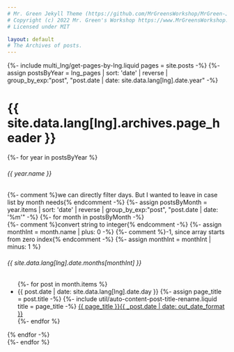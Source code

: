 ```yaml
---
# Mr. Green Jekyll Theme (https://github.com/MrGreensWorkshop/MrGreen-JekyllTheme)
# Copyright (c) 2022 Mr. Green's Workshop https://www.MrGreensWorkshop.com
# Licensed under MIT

layout: default
# The Archives of posts.
---
```

{%- include multi_lng/get-pages-by-lng.liquid pages = site.posts -%}
{%- assign postsByYear = lng_pages | sort: 'date' | reverse | group_by_exp:"post", "post.date | date: site.data.lang[lng].date.year" -%}
<div class="multipurpose-container">
  <h1>{{ site.data.lang[lng].archives.page_header }}</h1>
  <div class="archives">
    {%- for year in postsByYear %}
    <div class="year">
      <h6>{{ year.name }}</h6>
      {%- comment %}we can directly filter days. But I wanted to leave in case list by month needs{% endcomment -%}
      {%- assign postsByMonth = year.items | sort: 'date' | reverse | group_by_exp:"post", "post.date | date: '%m'" -%}
      {%- for month in postsByMonth -%}
      <div class="month">
        {%- comment %}convert string to integer{% endcomment -%}
        {%- assign monthInt = month.name | plus: 0 -%}
        {%- comment %}-1, since array starts from zero index{% endcomment -%}
        {%- assign monthInt = monthInt | minus: 1 %}
        <h6>{{ site.data.lang[lng].date.months[monthInt] }}</h6>
        <ul>
        {%- for post in month.items %}
          <li>
            <span>{{ post.date | date: site.data.lang[lng].date.day }}</span>
            {%- assign page_title = post.title -%}
            {%- include util/auto-content-post-title-rename.liquid title = page_title -%}
            <a href="{{ site.baseurl }}{{ _post.url }}">{{ page_title }}<span>{{ _post.date | date: out_date_format }}</span></a>
          </li>
        {%- endfor %}
        </ul>
      </div>
      {% endfor -%}
    </div>
    {%- endfor %}
  </div>
</div>

